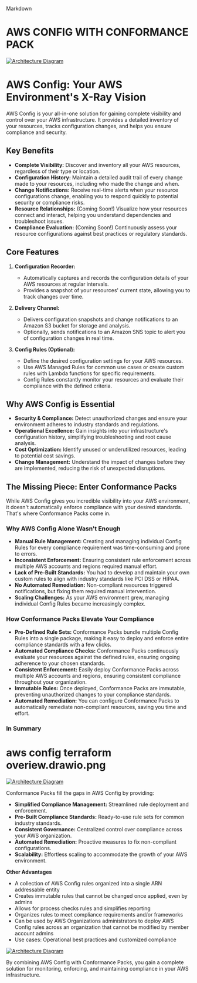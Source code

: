 
Markdown
# AWS CONFIG WITH CONFORMANCE PACK

[![Architecture Diagram](config.png)](config.png)

# AWS Config: Your AWS Environment's X-Ray Vision

AWS Config is your all-in-one solution for gaining complete visibility and control over your AWS infrastructure. It provides a detailed inventory of your resources, tracks configuration changes, and helps you ensure compliance and security.

## Key Benefits

* **Complete Visibility:**  Discover and inventory all your AWS resources, regardless of their type or location.
* **Configuration History:** Maintain a detailed audit trail of every change made to your resources, including who made the change and when.
* **Change Notifications:** Receive real-time alerts when your resource configurations change, enabling you to respond quickly to potential security or compliance risks.
* **Resource Relationships:**  (Coming Soon!) Visualize how your resources connect and interact, helping you understand dependencies and troubleshoot issues. 
* **Compliance Evaluation:** (Coming Soon!) Continuously assess your resource configurations against best practices or regulatory standards.

## Core Features

1. **Configuration Recorder:**
   - Automatically captures and records the configuration details of your AWS resources at regular intervals.
   - Provides a snapshot of your resources' current state, allowing you to track changes over time.

2. **Delivery Channel:**
   - Delivers configuration snapshots and change notifications to an Amazon S3 bucket for storage and analysis.
   - Optionally, sends notifications to an Amazon SNS topic to alert you of configuration changes in real time.

3. **Config Rules (Optional):**
   - Define the desired configuration settings for your AWS resources.
   - Use AWS Managed Rules for common use cases or create custom rules with Lambda functions for specific requirements.
   - Config Rules constantly monitor your resources and evaluate their compliance with the defined criteria.

## Why AWS Config is Essential

* **Security & Compliance:** Detect unauthorized changes and ensure your environment adheres to industry standards and regulations.
* **Operational Excellence:**  Gain insights into your infrastructure's configuration history, simplifying troubleshooting and root cause analysis.
* **Cost Optimization:** Identify unused or underutilized resources, leading to potential cost savings.
* **Change Management:** Understand the impact of changes before they are implemented, reducing the risk of unexpected disruptions. 


## The Missing Piece: Enter Conformance Packs

While AWS Config gives you incredible visibility into your AWS environment, it doesn't automatically enforce compliance with your desired standards. That's where Conformance Packs come in.

### Why AWS Config Alone Wasn't Enough

* **Manual Rule Management:** Creating and managing individual Config Rules for every compliance requirement was time-consuming and prone to errors.
* **Inconsistent Enforcement:** Ensuring consistent rule enforcement across multiple AWS accounts and regions required manual effort.
* **Lack of Pre-Built Standards:** You had to develop and maintain your own custom rules to align with industry standards like PCI DSS or HIPAA.
* **No Automated Remediation:** Non-compliant resources triggered notifications, but fixing them required manual intervention.
* **Scaling Challenges:** As your AWS environment grew, managing individual Config Rules became increasingly complex.

### How Conformance Packs Elevate Your Compliance

* **Pre-Defined Rule Sets:** Conformance Packs bundle multiple Config Rules into a single package, making it easy to deploy and enforce entire compliance standards with a few clicks.
* **Automated Compliance Checks:** Conformance Packs continuously evaluate your resources against the defined rules, ensuring ongoing adherence to your chosen standards.
* **Consistent Enforcement:** Easily deploy Conformance Packs across multiple AWS accounts and regions, ensuring consistent compliance throughout your organization.
* **Immutable Rules:** Once deployed, Conformance Packs are immutable, preventing unauthorized changes to your compliance standards.
* **Automated Remediation:**  You can configure Conformance Packs to automatically remediate non-compliant resources, saving you time and effort.

### In Summary

# aws config terraform overiew.drawio.png

[![Architecture Diagram](terraform-highlvl.png)](terraform-highlvl.png)

Conformance Packs fill the gaps in AWS Config by providing:

* **Simplified Compliance Management:**  Streamlined rule deployment and enforcement.
* **Pre-Built Compliance Standards:**  Ready-to-use rule sets for common industry standards.
* **Consistent Governance:**  Centralized control over compliance across your AWS organization.
* **Automated Remediation:**  Proactive measures to fix non-compliant configurations.
* **Scalability:**  Effortless scaling to accommodate the growth of your AWS environment.

**Other Advantages** 
* A collection of AWS Config rules organized into a single ARN addressable entity
* Creates immutable rules that cannot be changed once applied, even by admins
* Allows for process checks rules and simplifies reporting
* Organizes rules to meet compliance requirements and/or frameworks
* Can be used by AWS Organizations administrators to deploy AWS Config rules across an organization that cannot be modified by member account admins
* Use cases: Operational best practices and customized compliance



[![Architecture Diagram](score.png)](score.png)

By combining AWS Config with Conformance Packs, you gain a complete solution for monitoring, enforcing, and maintaining compliance in your AWS infrastructure.